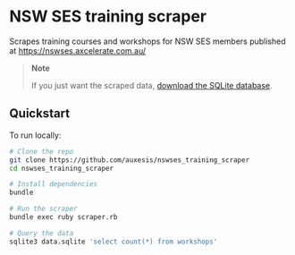 # NSW SES training scraper

Scrapes training courses and workshops for NSW SES members published at https://nswses.axcelerate.com.au/

> **Note**
>
> If you just want the scraped data, [download the SQLite database](https://github.com/auxesis/nswses_training_scraper/releases/tag/scraper).

## Quickstart

To run locally:

``` bash
# Clone the repo
git clone https://github.com/auxesis/nswses_training_scraper
cd nswses_training_scraper

# Install dependencies
bundle

# Run the scraper
bundle exec ruby scraper.rb

# Query the data
sqlite3 data.sqlite 'select count(*) from workshops'
```
